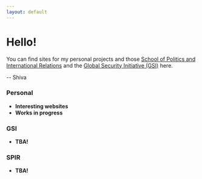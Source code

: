 ```yaml
---
layout: default
---
```

# Hello!

You can find sites for my personal projects and those [School of Politics and International Relations](https://politicsir.cass.anu.edu.au/) and the [Global Security Initiative (GSI)](https://www.globsecint.org/) here. 

-- Shiva 

### Personal 
- **Interesting websites** 
- **Works in progress** 

### GSI 
- **TBA!** 

### SPIR
- **TBA!**
